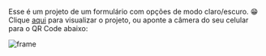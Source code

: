 Esse é um projeto de um formulário com opções de modo claro/escuro. 😁
Clique <a href="https://gustavozad.github.io/dark-light-form/" target="_blank">aqui</a> para visualizar o projeto, ou aponte a câmera do seu celular para o QR Code abaixo:

![frame](https://github.com/GustavoZad/dark-light-form/assets/109832524/135921bb-4ba7-4e46-a3c6-a7bf4225e72f)
